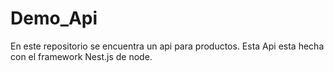 # Demo_Api
En este repositorio se encuentra un api para productos. Esta Api esta hecha con el framework Nest.js de node.
